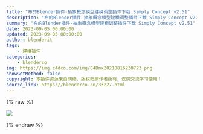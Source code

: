 ```yaml
---
title: "布的Blender插件-抽象概念模型建模调整插件下载 Simply Concept v2.51"
description: "布的Blender插件-抽象概念模型建模调整插件下载 Simply Concept v2.51"
summary: "布的Blender插件-抽象概念模型建模调整插件下载 Simply Concept v2.51"
date: 2023-09-05 00:00:00
updated: 2023-09-05 00:00:00
author: blenderit
tags: 
    - 建模插件
categories:
    - blenderco
img: https://img.c4dco.com/img/C4Dmx20210816230723.png
showGetMethod: false
copyright: 本插件资源来自网络，版权归原作者所有，仅供交流学习使用！
source_link: https://blenderco.cn/33227.html
---
```


{% raw %}
<p><img class="aligncenter" src="https://img.c4dco.com/img/C4Dmx20210816230723.png"></p>
<div style="display: none">blenderco</div>
{% endraw %}